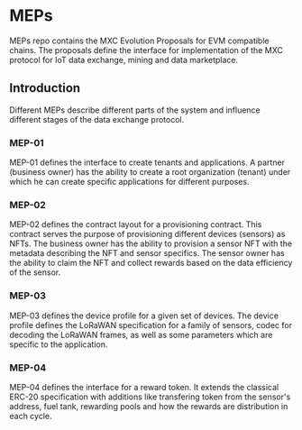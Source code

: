# MEPs

MEPs repo contains the MXC Evolution Proposals for EVM compatible chains. The proposals define the interface for implementation of the MXC protocol for IoT data exchange, mining and data marketplace.

## Introduction

Different MEPs describe different parts of the system and influence different stages of the data exchange protocol.

### MEP-01

MEP-01 defines the interface to create tenants and applications. A partner (business owner) has the ability to create a root organization (tenant) under which he can create specific applications for different purposes.

### MEP-02

MEP-02 defines the contract layout for a provisioning contract. This contract serves the purpose of provisioning different devices (sensors) as NFTs. The business owner has the ability to provision a sensor NFT with the metadata describing the NFT and sensor specifics. The sensor owner has the ability to claim the NFT and collect rewards based on the data efficiency of the sensor.

### MEP-03

MEP-03 defines the device profile for a given set of devices. The device profile defines the LoRaWAN specification for a family of sensors, codec for decoding the LoRaWAN frames, as well as some parameters which are specific to the application.

### MEP-04

MEP-04 defines the interface for a reward token. It extends the classical ERC-20 specification with additions like transfering token from the sensor's address, fuel tank, rewarding pools and how the rewards are distribution in each cycle.